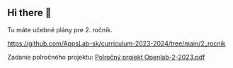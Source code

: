 ## Hi there 👋

Tu máte učebné plány pre 2. ročník.

https://github.com/AppsLab-sk/curriculum-2023-2024/tree/main/2_rocnik

Zadanie polročného projektu: [Polročný projekt Openlab-2-2023.pdf](https://github.com/Openlab-2-2023/.github/files/13373375/Polrocny.projekt.Openlab-2-2023.pdf)


<!--

**Here are some ideas to get you started:**

🙋‍♀️ A short introduction - what is your organization all about?
🌈 Contribution guidelines - how can the community get involved?
👩‍💻 Useful resources - where can the community find your docs? Is there anything else the community should know?
🍿 Fun facts - what does your team eat for breakfast?
🧙 Remember, you can do mighty things with the power of [Markdown](https://docs.github.com/github/writing-on-github/getting-started-with-writing-and-formatting-on-github/basic-writing-and-formatting-syntax)
-->
